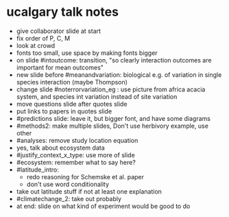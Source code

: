 # ucalgary talk notes
+ give collaborator slide at start
+ fix order of P, C, M 
+ look at crowd
+ fonts too small, use space by making fonts bigger
+ on slide #intoutcome: transition, "so clearly interaction outcomes are important for mean outcomes"
+ new slide before #meanandvariation: biological e.g. of variation in single species interaction (maybe Thompson)
+ change slide #noterrorvariation_eg : use picture from africa acacia system, and species int variation instead of site variation
+ move questions slide after quotes slide
+ put links to papers in quotes slide
+ #predictions slide: leave it, but bigger font, and have some diagrams
+ #methods2: make multiple slides, Don't use herbivory example, use other 
+ #analyses: remove study location equation
+ yes, talk about ecosystem data
+ #justify_context_x_type: use more of slide
+ #ecosystem: remember what to say here? 
+ #latitude_intro: 
	+ redo reasoning for Schemske et al. paper
	+ don't use word conditionality
+ take out latitude stuff if not at least one explanation
+ #climatechange_2: take out probably
+ at end: slide on what kind of experiment would be good to do